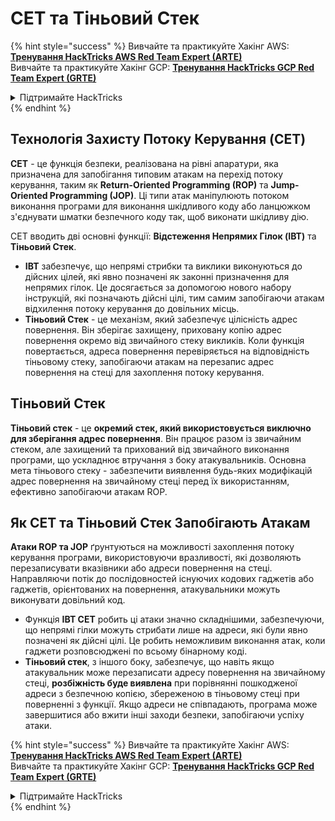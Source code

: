 # CET та Тіньовий Стек

{% hint style="success" %}
Вивчайте та практикуйте Хакінг AWS: <img src="/.gitbook/assets/arte.png" alt="" data-size="line">[**Тренування HackTricks AWS Red Team Expert (ARTE)**](https://training.hacktricks.xyz/courses/arte)<img src="/.gitbook/assets/arte.png" alt="" data-size="line">\
Вивчайте та практикуйте Хакінг GCP: <img src="/.gitbook/assets/grte.png" alt="" data-size="line">[**Тренування HackTricks GCP Red Team Expert (GRTE)**<img src="/.gitbook/assets/grte.png" alt="" data-size="line">](https://training.hacktricks.xyz/courses/grte)

<details>

<summary>Підтримайте HackTricks</summary>

* Перевірте [**плани підписки**](https://github.com/sponsors/carlospolop)!
* **Приєднуйтесь до** 💬 [**групи Discord**](https://discord.gg/hRep4RUj7f) або [**групи telegram**](https://t.me/peass) або **слідкуйте** за нами на **Twitter** 🐦 [**@hacktricks\_live**](https://twitter.com/hacktricks\_live)**.**
* **Поширюйте хакерські трюки, надсилаючи PR до** [**HackTricks**](https://github.com/carlospolop/hacktricks) та [**HackTricks Cloud**](https://github.com/carlospolop/hacktricks-cloud) репозиторіїв GitHub.

</details>
{% endhint %}

## Технологія Захисту Потоку Керування (CET)

**CET** - це функція безпеки, реалізована на рівні апаратури, яка призначена для запобігання типовим атакам на перехід потоку керування, таким як **Return-Oriented Programming (ROP)** та **Jump-Oriented Programming (JOP)**. Ці типи атак маніпулюють потоком виконання програми для виконання шкідливого коду або ланцюжком з'єднувати шматки безпечного коду так, щоб виконати шкідливу дію.

CET вводить дві основні функції: **Відстеження Непрямих Гілок (IBT)** та **Тіньовий Стек**.

* **IBT** забезпечує, що непрямі стрибки та виклики виконуються до дійсних цілей, які явно позначені як законні призначення для непрямих гілок. Це досягається за допомогою нового набору інструкцій, які позначають дійсні цілі, тим самим запобігаючи атакам відхилення потоку керування до довільних місць.
* **Тіньовий Стек** - це механізм, який забезпечує цілісність адрес повернення. Він зберігає захищену, приховану копію адрес повернення окремо від звичайного стеку викликів. Коли функція повертається, адреса повернення перевіряється на відповідність тіньовому стеку, запобігаючи атакам на перезапис адрес повернення на стеці для захоплення потоку керування.

## Тіньовий Стек

**Тіньовий стек** - це **окремий стек, який використовується виключно для зберігання адрес повернення**. Він працює разом із звичайним стеком, але захищений та прихований від звичайного виконання програми, що ускладнює втручання з боку атакувальників. Основна мета тіньового стеку - забезпечити виявлення будь-яких модифікацій адрес повернення на звичайному стеці перед їх використанням, ефективно запобігаючи атакам ROP.

## Як CET та Тіньовий Стек Запобігають Атакам

**Атаки ROP та JOP** ґрунтуються на можливості захоплення потоку керування програми, використовуючи вразливості, які дозволяють перезаписувати вказівники або адреси повернення на стеці. Направляючи потік до послідовностей існуючих кодових гаджетів або гаджетів, орієнтованих на повернення, атакувальники можуть виконувати довільний код.

* Функція **IBT CET** робить ці атаки значно складнішими, забезпечуючи, що непрямі гілки можуть стрибати лише на адреси, які були явно позначені як дійсні цілі. Це робить неможливим виконання атак, коли гаджети розповсюджені по всьому бінарному коді.
* **Тіньовий стек**, з іншого боку, забезпечує, що навіть якщо атакувальник може перезаписати адресу повернення на звичайному стеці, **розбіжність буде виявлена** при порівнянні пошкодженої адреси з безпечною копією, збереженою в тіньовому стеці при поверненні з функції. Якщо адреси не співпадають, програма може завершитися або вжити інші заходи безпеки, запобігаючи успіху атаки.

{% hint style="success" %}
Вивчайте та практикуйте Хакінг AWS: <img src="/.gitbook/assets/arte.png" alt="" data-size="line">[**Тренування HackTricks AWS Red Team Expert (ARTE)**](https://training.hacktricks.xyz/courses/arte)<img src="/.gitbook/assets/arte.png" alt="" data-size="line">\
Вивчайте та практикуйте Хакінг GCP: <img src="/.gitbook/assets/grte.png" alt="" data-size="line">[**Тренування HackTricks GCP Red Team Expert (GRTE)**<img src="/.gitbook/assets/grte.png" alt="" data-size="line">](https://training.hacktricks.xyz/courses/grte)

<details>

<summary>Підтримайте HackTricks</summary>

* Перевірте [**плани підписки**](https://github.com/sponsors/carlospolop)!
* **Приєднуйтесь до** 💬 [**групи Discord**](https://discord.gg/hRep4RUj7f) або [**групи telegram**](https://t.me/peass) або **слідкуйте** за нами на **Twitter** 🐦 [**@hacktricks\_live**](https://twitter.com/hacktricks\_live)**.**
* **Поширюйте хакерські трюки, надсилаючи PR до** [**HackTricks**](https://github.com/carlospolop/hacktricks) та [**HackTricks Cloud**](https://github.com/carlospolop/hacktricks-cloud) репозиторіїв GitHub.

</details>
{% endhint %}
